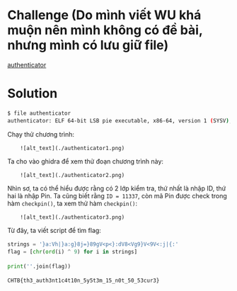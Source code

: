 # Challenge (Do mình viết WU khá muộn nên mình không có đề bài, nhưng mình có lưu giữ file)

[authenticator](https://drive.google.com/file/d/1J4nN57KxGjGxWfHdN22SdPTiRyJPxKMy/view?usp=sharing)

# Solution

```bash
$ file authenticator 
authenticator: ELF 64-bit LSB pie executable, x86-64, version 1 (SYSV), dynamically linked, interpreter /lib64/ld-linux-x86-64.so.2, for GNU/Linux 3.2.0, BuildID[sha1]=66286657ca5a06147189b419238b2971b11c72db, not stripped
```

Chạy thử chương trình:

		![alt_text](./authenticator1.png)

Ta cho vào ghidra để xem thử đoạn chương trình này:

		![alt_text](./authenticator2.png)

Nhìn sơ, ta có thể hiểu được rằng có 2 lớp kiểm tra, thứ nhất là nhập ID, thứ hai là nhập Pin. Ta cũng biết rằng `ID = 11337`, còn mã Pin được check trong hàm `checkpin()`, ta xem thử hàm `checkpin()`:

		![alt_text](./authenticator3.png)

Từ đây, ta viết script để tìm flag:

```python
strings = '}a:Vh|}a:g}8j=}89gV<p<}:dV8<Vg9}V<9V<:j|{:'
flag = [chr(ord(i) ^ 9) for i in strings]

print(''.join(flag))
```

`CHTB{th3_auth3nt1c4t10n_5y5t3m_15_n0t_50_53cur3}`
